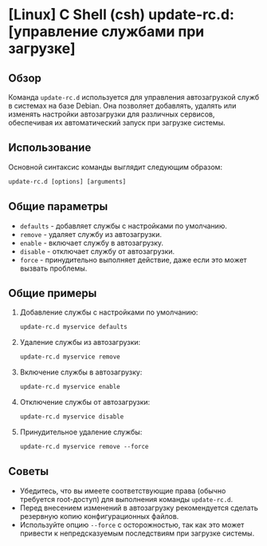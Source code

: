 # [Linux] C Shell (csh) update-rc.d: [управление службами при загрузке]

## Обзор
Команда `update-rc.d` используется для управления автозагрузкой служб в системах на базе Debian. Она позволяет добавлять, удалять или изменять настройки автозагрузки для различных сервисов, обеспечивая их автоматический запуск при загрузке системы.

## Использование
Основной синтаксис команды выглядит следующим образом:

```csh
update-rc.d [options] [arguments]
```

## Общие параметры
- `defaults` - добавляет службы с настройками по умолчанию.
- `remove` - удаляет службу из автозагрузки.
- `enable` - включает службу в автозагрузку.
- `disable` - отключает службу от автозагрузки.
- `force` - принудительно выполняет действие, даже если это может вызвать проблемы.

## Общие примеры
1. Добавление службы с настройками по умолчанию:
   ```csh
   update-rc.d myservice defaults
   ```

2. Удаление службы из автозагрузки:
   ```csh
   update-rc.d myservice remove
   ```

3. Включение службы в автозагрузку:
   ```csh
   update-rc.d myservice enable
   ```

4. Отключение службы от автозагрузки:
   ```csh
   update-rc.d myservice disable
   ```

5. Принудительное удаление службы:
   ```csh
   update-rc.d myservice remove --force
   ```

## Советы
- Убедитесь, что вы имеете соответствующие права (обычно требуется root-доступ) для выполнения команды `update-rc.d`.
- Перед внесением изменений в автозагрузку рекомендуется сделать резервную копию конфигурационных файлов.
- Используйте опцию `--force` с осторожностью, так как это может привести к непредсказуемым последствиям при загрузке системы.
